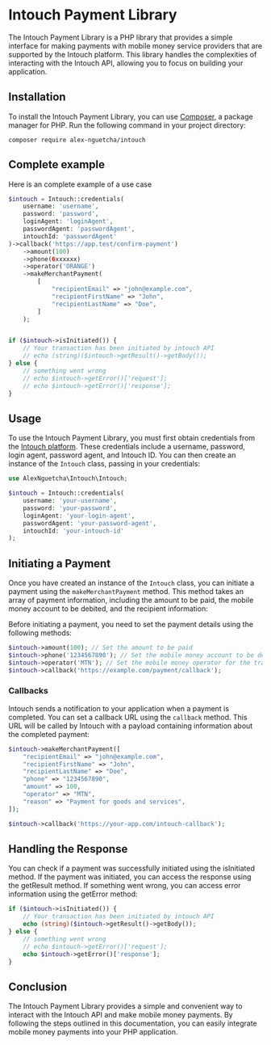# Intouch Payment Library

The Intouch Payment Library is a PHP library that provides a simple interface for making payments with mobile money service providers that are supported by the Intouch platform. This library handles the complexities of interacting with the Intouch API, allowing you to focus on building your application.

## Installation

To install the Intouch Payment Library, you can use [Composer](https://getcomposer.org/), a package manager for PHP. Run the following command in your project directory:

```
composer require alex-nguetcha/intouch
```

## Complete example

Here is an complete example of a use case

```php
$intouch = Intouch::credentials(
    username: 'username',
    password: 'password',
    loginAgent: 'loginAgent',
    passwordAgent: 'passwordAgent',
    intouchId: 'passwordAgent'
)->callback('https://app.test/confirm-payment')
    ->amount(100)
    ->phone(6xxxxxx)
    ->operator('ORANGE')
    ->makeMerchantPayment(
        [
            "recipientEmail" => "john@example.com",
            "recipientFirstName" => "John",
            "recipientLastName" => "Doe",
        ]
    );


if ($intouch->isInitiated()) {
    // Your transaction has been initiated by intouch API
    // echo (string)($intouch->getResult()->getBody());
} else {
    // something went wrong
    // echo $intouch->getError()['request'];
    // echo $intouch->getError()['response'];
}
```


## Usage

To use the Intouch Payment Library, you must first obtain credentials from the [Intouch platform](https://intouchgroup.net/). These credentials include a username, password, login agent, password agent, and Intouch ID. You can then create an instance of the `Intouch` class, passing in your credentials:

```php
use AlexNguetcha\Intouch\Intouch;

$intouch = Intouch::credentials(
    username: 'your-username',
    password: 'your-password',
    loginAgent: 'your-login-agent',
    passwordAgent: 'your-password-agent',
    intouchId: 'your-intouch-id'
);
```

## Initiating a Payment

Once you have created an instance of the `Intouch` class, you can initiate a payment using the `makeMerchantPayment` method. This method takes an array of payment information, including the amount to be paid, the mobile money account to be debited, and the recipient information:

Before initiating a payment, you need to set the payment details using the following methods:

```php
$intouch->amount(100); // Set the amount to be paid
$intouch->phone('1234567890'); // Set the mobile money account to be debited
$intouch->operator('MTN'); // Set the mobile money operator for the transaction
$intouch->callback('https://example.com/payment/callback');
```


### Callbacks

Intouch sends a notification to your application when a payment is completed. You can set a callback URL using the `callback` method. This URL will be called by Intouch with a payload containing information about the completed payment:

```php 
$intouch->makeMerchantPayment([
    "recipientEmail" => "john@example.com",
    "recipientFirstName" => "John",
    "recipientLastName" => "Doe",
    "phone" => "1234567890",
    "amount" => 100,
    "operator" => "MTN",
    "reason" => "Payment for goods and services",
]);

```



```php 
$intouch->callback('https://your-app.com/intouch-callback');
```

## Handling the Response

You can check if a payment was successfully initiated using the isInitiated method. If the payment was initiated, you can access the response using the getResult method. If something went wrong, you can access error information using the getError method:


```php
if ($intouch->isInitiated()) {
    // Your transaction has been initiated by intouch API
    echo (string)($intouch->getResult()->getBody());
} else {
    // something went wrong
    // echo $intouch->getError()['request'];
    echo $intouch->getError()['response'];
}
```

## Conclusion

The Intouch Payment Library provides a simple and convenient way to interact with the Intouch API and make mobile money payments. By following the steps outlined in this documentation, you can easily integrate mobile money payments into your PHP application.